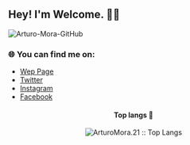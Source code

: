 ## Hey! I'm Welcome. 👋🏽
![Arturo-Mora-GitHub](https://user-images.githubusercontent.com/68920446/126368040-4aa59ea5-305d-4dbe-a694-262d4e74b11e.jpg)

### 🌐 You can find me on:
- [Wep Page](https://arturomora21.github.io/arturomora/)
- [Twitter](https://twitter.com/ArturoMora_22)
- [Instagram](https://www.instagram.com/arturomora.22/)
- [Facebook](https://www.facebook.com/arturoalfredo.moraperez)

<h4 align="center">Top langs 👅</h4>
<p align="center"><img src="https://github-readme-stats.vercel.app/api/top-langs/?username=ArturoMora21&langs_count=10&theme=radical&layout=compact" alt="ArturoMora.21 :: Top Langs" /></p>

<!-- <h4 align="center">Profile stats 📊</h4>
<p align="center"><img src="https://github-readme-stats.vercel.app/api?username=ArturoMora21&show_icons=true&theme=radical" alt="AnhellO :: Profile Stats" /></p>  -->

<!--
<p><img align="left" src="https://github-readme-stats.vercel.app/api/top-langs/?username=ArturoMora21&langs_count=10&theme=radical&layout=compact" alt="arturomora21" /></p>  
  
<p>&nbsp;<img align="center" src="https://github-readme-stats.vercel.app/api?username=ArturoMora21&show_icons=true&theme=radical" alt="arturomora21" /></p>
-->

<!--
**ArturoMora21/ArturoMora21** is a ✨ _special_ ✨ repository because its `README.md` (this file) appears on your GitHub profile.

Here are some ideas to get you started:

- 🔭 I’m currently working on ...
- 🌱 I’m currently learning ...
- 👯 I’m looking to collaborate on ...
- 🤔 I’m looking for help with ...
- 💬 Ask me about ...
- 📫 How to reach me: ...
- 😄 Pronouns: ...
- ⚡ Fun fact: ...
-->

